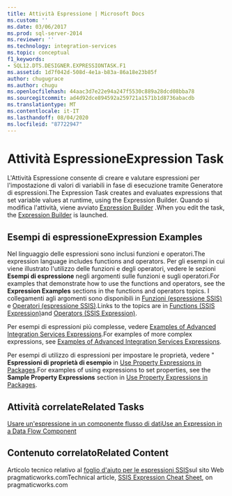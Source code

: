 ```yaml
---
title: Attività Espressione | Microsoft Docs
ms.custom: ''
ms.date: 03/06/2017
ms.prod: sql-server-2014
ms.reviewer: ''
ms.technology: integration-services
ms.topic: conceptual
f1_keywords:
- SQL12.DTS.DESIGNER.EXPRESSIONTASK.F1
ms.assetid: 1d7f042d-508d-4e1a-b83a-86a18e23b85f
author: chugugrace
ms.author: chugu
ms.openlocfilehash: 44aac3d7e22e94a247f5530c889a28dcd08bba78
ms.sourcegitcommit: ad4d92dce894592a259721a1571b1d8736abacdb
ms.translationtype: MT
ms.contentlocale: it-IT
ms.lasthandoff: 08/04/2020
ms.locfileid: "87722947"
---
```

# <a name="expression-task"></a><span data-ttu-id="94182-102">Attività Espressione</span><span class="sxs-lookup"><span data-stu-id="94182-102">Expression Task</span></span>
  <span data-ttu-id="94182-103">L'Attività Espressione consente di creare e valutare espressioni per l'impostazione di valori di variabili in fase di esecuzione tramite Generatore di espressioni.</span><span class="sxs-lookup"><span data-stu-id="94182-103">The Expression Task creates and evaluates expressions that set variable values at runtime, using the Expression Builder.</span></span> <span data-ttu-id="94182-104">Quando si modifica l'attività, viene avviato [Expression Builder](../expressions/expression-builder.md) .</span><span class="sxs-lookup"><span data-stu-id="94182-104">When you edit the task, the [Expression Builder](../expressions/expression-builder.md) is launched.</span></span>  
  
## <a name="expression-examples"></a><span data-ttu-id="94182-105">Esempi di espressione</span><span class="sxs-lookup"><span data-stu-id="94182-105">Expression Examples</span></span>  
 <span data-ttu-id="94182-106">Nel linguaggio delle espressioni sono inclusi funzioni e operatori.</span><span class="sxs-lookup"><span data-stu-id="94182-106">The expression language includes functions and operators.</span></span> <span data-ttu-id="94182-107">Per gli esempi in cui viene illustrato l'utilizzo delle funzioni e degli operatori, vedere le sezioni **Esempi di espressione** negli argomenti sulle funzioni e sugli operatori.</span><span class="sxs-lookup"><span data-stu-id="94182-107">For examples that demonstrate how to use the functions and operators, see the **Expression Examples** sections in the functions and operators topics.</span></span> <span data-ttu-id="94182-108">I collegamenti agli argomenti sono disponibili in [Funzioni &#40;espressione SSIS&#41;](../expressions/functions-ssis-expression.md) e [Operatori &#40;espressione SSIS&#41;](../expressions/operators-ssis-expression.md).</span><span class="sxs-lookup"><span data-stu-id="94182-108">Links to the topics are in [Functions &#40;SSIS Expression&#41;](../expressions/functions-ssis-expression.md)and [Operators &#40;SSIS Expression&#41;](../expressions/operators-ssis-expression.md).</span></span>  
  
 <span data-ttu-id="94182-109">Per esempi di espressioni più complesse, vedere [Examples of Advanced Integration Services Expressions](../expressions/examples-of-advanced-integration-services-expressions.md).</span><span class="sxs-lookup"><span data-stu-id="94182-109">For examples of more complex expressions, see [Examples of Advanced Integration Services Expressions](../expressions/examples-of-advanced-integration-services-expressions.md).</span></span>  
  
 <span data-ttu-id="94182-110">Per esempi di utilizzo di espressioni per impostare le proprietà, vedere " **Espressioni di proprietà di esempio** in [Use Property Expressions in Packages](../expressions/use-property-expressions-in-packages.md).</span><span class="sxs-lookup"><span data-stu-id="94182-110">For examples of using expressions to set properties, see the **Sample Property Expressions** section in [Use Property Expressions in Packages](../expressions/use-property-expressions-in-packages.md).</span></span>  
  
## <a name="related-tasks"></a><span data-ttu-id="94182-111">Attività correlate</span><span class="sxs-lookup"><span data-stu-id="94182-111">Related Tasks</span></span>  
 [<span data-ttu-id="94182-112">Usare un'espressione in un componente flusso di dati</span><span class="sxs-lookup"><span data-stu-id="94182-112">Use an Expression in a Data Flow Component</span></span>](../use-an-expression-in-a-data-flow-component.md)  
  
## <a name="related-content"></a><span data-ttu-id="94182-113">Contenuto correlato</span><span class="sxs-lookup"><span data-stu-id="94182-113">Related Content</span></span>  
 <span data-ttu-id="94182-114">Articolo tecnico relativo al [foglio d'aiuto per le espressioni SSIS](https://pragmaticworks.com/Resources/Cheat-Sheets/SSIS-Expression-Cheat-Sheet)sul sito Web pragmaticworks.com</span><span class="sxs-lookup"><span data-stu-id="94182-114">Technical article, [SSIS Expression Cheat Sheet](https://pragmaticworks.com/Resources/Cheat-Sheets/SSIS-Expression-Cheat-Sheet), on pragmaticworks.com</span></span>  
  
  
